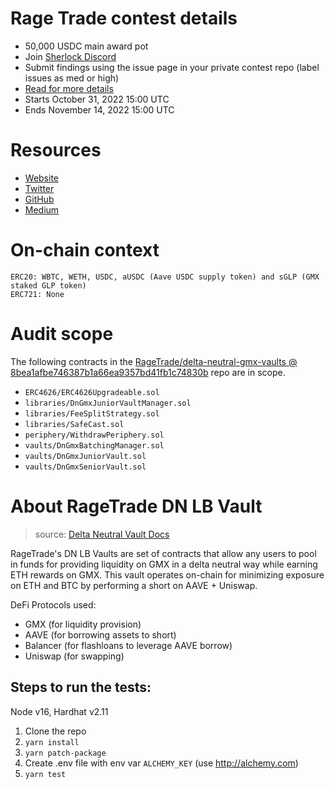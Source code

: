 # Rage Trade contest details

- 50,000 USDC main award pot
- Join [Sherlock Discord](https://discord.gg/MABEWyASkp)
- Submit findings using the issue page in your private contest repo (label issues as med or high)
- [Read for more details](https://docs.sherlock.xyz/audits/watsons)
- Starts October 31, 2022 15:00 UTC
- Ends November 14, 2022 15:00 UTC

# Resources

- [Website](https://www.rage.trade/)
- [Twitter](https://twitter.com/rage_trade)
- [GitHub](https://github.com/RageTrade)
- [Medium](https://medium.com/@ragetrade)

# On-chain context

```
ERC20: WBTC, WETH, USDC, aUSDC (Aave USDC supply token) and sGLP (GMX staked GLP token)
ERC721: None
```

# Audit scope

The following contracts in the [RageTrade/delta-neutral-gmx-vaults @ 8bea1afbe746387b1a66ea9357bd41fb1c74830b](https://github.com/RageTrade/delta-neutral-gmx-vaults/tree/8bea1afbe746387b1a66ea9357bd41fb1c74830b) repo are in scope.

- `ERC4626/ERC4626Upgradeable.sol`
- `libraries/DnGmxJuniorVaultManager.sol`
- `libraries/FeeSplitStrategy.sol`
- `libraries/SafeCast.sol`
- `periphery/WithdrawPeriphery.sol`
- `vaults/DnGmxBatchingManager.sol`
- `vaults/DnGmxJuniorVault.sol`
- `vaults/DnGmxSeniorVault.sol`

# About RageTrade DN LB Vault

> source: [Delta Neutral Vault Docs](https://docs.google.com/document/d/1qapt5qKSMT7YUGfO9DK0ju0hsP0OFqxH9Ne300-UTgw/edit?usp=sharing)

RageTrade's DN LB Vaults are set of contracts that allow any users to pool in funds for providing liquidity on GMX in a delta neutral way while earning ETH rewards on GMX. This vault operates on-chain for minimizing exposure on ETH and BTC by performing a short on AAVE + Uniswap.

DeFi Protocols used:
- GMX (for liquidity provision)
- AAVE (for borrowing assets to short)
- Balancer (for flashloans to leverage AAVE borrow)
- Uniswap (for swapping)

## Steps to run the tests:

Node v16, Hardhat v2.11

1. Clone the repo
2. `yarn install`
3. `yarn patch-package`
4. Create .env file with env var `ALCHEMY_KEY` (use http://alchemy.com)
5. `yarn test`

